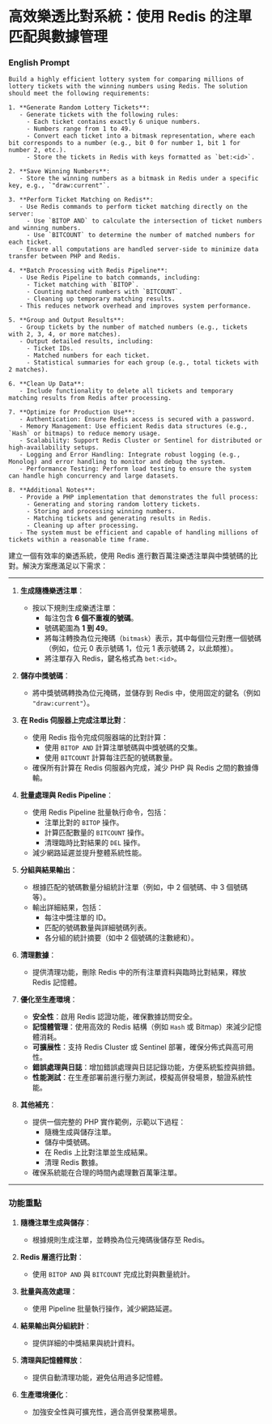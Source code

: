 # 高效樂透比對系統：使用 Redis 的注單匹配與數據管理

### English Prompt

```
Build a highly efficient lottery system for comparing millions of lottery tickets with the winning numbers using Redis. The solution should meet the following requirements:

1. **Generate Random Lottery Tickets**:
   - Generate tickets with the following rules:
     - Each ticket contains exactly 6 unique numbers.
     - Numbers range from 1 to 49.
     - Convert each ticket into a bitmask representation, where each bit corresponds to a number (e.g., bit 0 for number 1, bit 1 for number 2, etc.).
     - Store the tickets in Redis with keys formatted as `bet:<id>`.

2. **Save Winning Numbers**:
   - Store the winning numbers as a bitmask in Redis under a specific key, e.g., `"draw:current"`.

3. **Perform Ticket Matching on Redis**:
   - Use Redis commands to perform ticket matching directly on the server:
     - Use `BITOP AND` to calculate the intersection of ticket numbers and winning numbers.
     - Use `BITCOUNT` to determine the number of matched numbers for each ticket.
   - Ensure all computations are handled server-side to minimize data transfer between PHP and Redis.

4. **Batch Processing with Redis Pipeline**:
   - Use Redis Pipeline to batch commands, including:
     - Ticket matching with `BITOP`.
     - Counting matched numbers with `BITCOUNT`.
     - Cleaning up temporary matching results.
   - This reduces network overhead and improves system performance.

5. **Group and Output Results**:
   - Group tickets by the number of matched numbers (e.g., tickets with 2, 3, 4, or more matches).
   - Output detailed results, including:
     - Ticket IDs.
     - Matched numbers for each ticket.
     - Statistical summaries for each group (e.g., total tickets with 2 matches).

6. **Clean Up Data**:
   - Include functionality to delete all tickets and temporary matching results from Redis after processing.

7. **Optimize for Production Use**:
   - Authentication: Ensure Redis access is secured with a password.
   - Memory Management: Use efficient Redis data structures (e.g., `Hash` or bitmaps) to reduce memory usage.
   - Scalability: Support Redis Cluster or Sentinel for distributed or high-availability setups.
   - Logging and Error Handling: Integrate robust logging (e.g., Monolog) and error handling to monitor and debug the system.
   - Performance Testing: Perform load testing to ensure the system can handle high concurrency and large datasets.

8. **Additional Notes**:
   - Provide a PHP implementation that demonstrates the full process:
     - Generating and storing random lottery tickets.
     - Storing and processing winning numbers.
     - Matching tickets and generating results in Redis.
     - Cleaning up after processing.
   - The system must be efficient and capable of handling millions of tickets within a reasonable time frame.
```

建立一個有效率的樂透系統，使用 Redis 進行數百萬注樂透注單與中獎號碼的比對。解決方案應滿足以下需求：

----------

1. **生成隨機樂透注單**：
   - 按以下規則生成樂透注單：
     - 每注包含 **6 個不重複的號碼**。
     - 號碼範圍為 **1 到 49**。
     - 將每注轉換為位元掩碼（`bitmask`）表示，其中每個位元對應一個號碼（例如，位元 0 表示號碼 1，位元 1 表示號碼 2，以此類推）。
     - 將注單存入 Redis，鍵名格式為 `bet:<id>`。

2. **儲存中獎號碼**：
   - 將中獎號碼轉換為位元掩碼，並儲存到 Redis 中，使用固定的鍵名（例如 `"draw:current"`）。

3. **在 Redis 伺服器上完成注單比對**：
   - 使用 Redis 指令完成伺服器端的比對計算：
     - 使用 `BITOP AND` 計算注單號碼與中獎號碼的交集。
     - 使用 `BITCOUNT` 計算每注匹配的號碼數量。
   - 確保所有計算在 Redis 伺服器內完成，減少 PHP 與 Redis 之間的數據傳輸。

4. **批量處理與 Redis Pipeline**：
   - 使用 Redis Pipeline 批量執行命令，包括：
     - 注單比對的 `BITOP` 操作。
     - 計算匹配數量的 `BITCOUNT` 操作。
     - 清理臨時比對結果的 `DEL` 操作。
   - 減少網路延遲並提升整體系統性能。

5. **分組與結果輸出**：
   - 根據匹配的號碼數量分組統計注單（例如，中 2 個號碼、中 3 個號碼等）。
   - 輸出詳細結果，包括：
     - 每注中獎注單的 ID。
     - 匹配的號碼數量與詳細號碼列表。
     - 各分組的統計摘要（如中 2 個號碼的注數總和）。

6. **清理數據**：
   - 提供清理功能，刪除 Redis 中的所有注單資料與臨時比對結果，釋放 Redis 記憶體。

7. **優化至生產環境**：
   - **安全性**：啟用 Redis 認證功能，確保數據訪問安全。
   - **記憶體管理**：使用高效的 Redis 結構（例如 `Hash` 或 Bitmap）來減少記憶體消耗。
   - **可擴展性**：支持 Redis Cluster 或 Sentinel 部署，確保分佈式與高可用性。
   - **錯誤處理與日誌**：增加錯誤處理與日誌記錄功能，方便系統監控與排錯。
   - **性能測試**：在生產部署前進行壓力測試，模擬高併發場景，驗證系統性能。

8. **其他補充**：
   - 提供一個完整的 PHP 實作範例，示範以下過程：
     - 隨機生成與儲存注單。
     - 儲存中獎號碼。
     - 在 Redis 上比對注單並生成結果。
     - 清理 Redis 數據。
   - 確保系統能在合理的時間內處理數百萬筆注單。

---

### **功能重點**
1. **隨機注單生成與儲存**：
   - 根據規則生成注單，並轉換為位元掩碼後儲存至 Redis。

2. **Redis 層進行比對**：
   - 使用 `BITOP AND` 與 `BITCOUNT` 完成比對與數量統計。

3. **批量與高效處理**：
   - 使用 Pipeline 批量執行操作，減少網路延遲。

4. **結果輸出與分組統計**：
   - 提供詳細的中獎結果與統計資料。

5. **清理與記憶體釋放**：
   - 提供自動清理功能，避免佔用過多記憶體。

6. **生產環境優化**：
   - 加強安全性與可擴充性，適合高併發業務場景。
